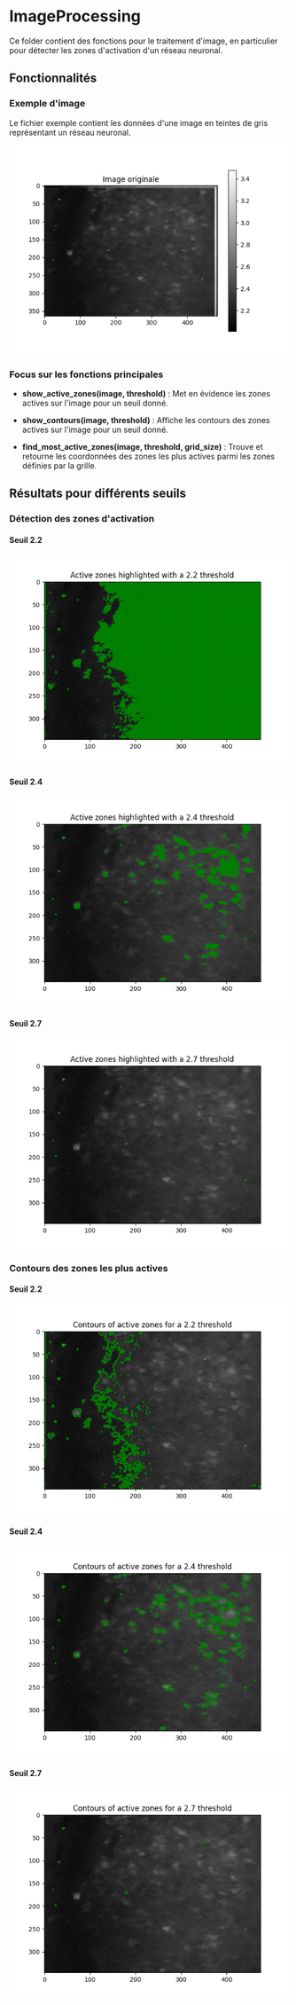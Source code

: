 # ImageProcessing

Ce folder contient des fonctions pour le traitement d'image, en particulier pour détecter les zones d'activation d'un réseau neuronal.

## Fonctionnalités

### Exemple d'image

Le fichier exemple contient les données d'une image en teintes de gris représentant un réseau neuronal.

![Exemple d'image](./img/image_originale_nuances_de_gris.png)

### Focus sur les fonctions principales
  
- **show_active_zones(image, threshold)** : Met en évidence les zones actives sur l'image pour un seuil donné.

- **show_contours(image, threshold)** : Affiche les contours des zones actives sur l'image pour un seuil donné.

- **find_most_active_zones(image, threshold, grid_size)** : Trouve et retourne les coordonnées des zones les plus actives parmi les zones définies par la grille.

## Résultats pour différents seuils

### Détection des zones d'activation
 
#### Seuil 2.2
![Zones d'activation seuil 2.2](./img/actives_zones_threshold_2.2.png)

#### Seuil 2.4
![Zones d'activation seuil 2.4](./img/actives_zones_threshold_2.4.png)

#### Seuil 2.7
![Zones d'activation seuil 2.7](./img/actives_zones_threshold_2.7.png)


### Contours des zones les plus actives

#### Seuil 2.2
![Contours seuil 2.2](./img/contours_threshold_2.2.png)

#### Seuil 2.4
![Contours seuil 2.4](./img/contours_threshold_2.4.png)

#### Seuil 2.7
![Contours seuils 2.7](./img/contours_threshold_2.7.png)